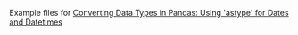 Example files for [Converting Data Types in Pandas: Using 'astype' for Dates and Datetimes](http://python.sbyai.com/2023/10/converting-data-types-in-pandas-using.html)
